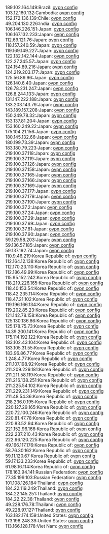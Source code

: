 189.102.164.149:Brazil: [ovpn config](vpn/189_102_164_149.ovpn)  
103.12.160.132:Cambodia: [ovpn config](vpn/103_12_160_132.ovpn)  
152.172.136.139:Chile: [ovpn config](vpn/152_172_136_139.ovpn)  
49.204.130.226:India: [ovpn config](vpn/49_204_130_226.ovpn)  
106.146.226.151:Japan: [ovpn config](vpn/106_146_226_151.ovpn)  
106.167.132.233:Japan: [ovpn config](vpn/106_167_132_233.ovpn)  
112.69.121.76:Japan: [ovpn config](vpn/112_69_121_76.ovpn)  
118.157.240.59:Japan: [ovpn config](vpn/118_157_240_59.ovpn)  
119.169.149.227:Japan: [ovpn config](vpn/119_169_149_227.ovpn)  
122.132.142.144:Japan: [ovpn config](vpn/122_132_142_144.ovpn)  
122.27.245.57:Japan: [ovpn config](vpn/122_27_245_57.ovpn)  
124.154.89.216:Japan: [ovpn config](vpn/124_154_89_216.ovpn)  
124.219.203.177:Japan: [ovpn config](vpn/124_219_203_177.ovpn)  
125.56.89.96:Japan: [ovpn config](vpn/125_56_89_96.ovpn)  
126.140.6.40:Japan: [ovpn config](vpn/126_140_6_40.ovpn)  
126.78.231.247:Japan: [ovpn config](vpn/126_78_231_247.ovpn)  
126.8.244.133:Japan: [ovpn config](vpn/126_8_244_133.ovpn)  
131.147.222.188:Japan: [ovpn config](vpn/131_147_222_188.ovpn)  
133.203.143.79:Japan: [ovpn config](vpn/133_203_143_79.ovpn)  
143.189.157.208:Japan: [ovpn config](vpn/143_189_157_208.ovpn)  
150.249.78.32:Japan: [ovpn config](vpn/150_249_78_32.ovpn)  
153.137.81.204:Japan: [ovpn config](vpn/153_137_81_204.ovpn)  
153.160.249.22:Japan: [ovpn config](vpn/153_160_249_22.ovpn)  
175.104.21.156:Japan: [ovpn config](vpn/175_104_21_156.ovpn)  
180.145.132.66:Japan: [ovpn config](vpn/180_145_132_66.ovpn)  
180.199.73.39:Japan: [ovpn config](vpn/180_199_73_39.ovpn)  
183.180.79.223:Japan: [ovpn config](vpn/183_180_79_223.ovpn)  
219.100.37.118:Japan: [ovpn config](vpn/219_100_37_118.ovpn)  
219.100.37.119:Japan: [ovpn config](vpn/219_100_37_119.ovpn)  
219.100.37.126:Japan: [ovpn config](vpn/219_100_37_126.ovpn)  
219.100.37.158:Japan: [ovpn config](vpn/219_100_37_158.ovpn)  
219.100.37.165:Japan: [ovpn config](vpn/219_100_37_165.ovpn)  
219.100.37.166:Japan: [ovpn config](vpn/219_100_37_166.ovpn)  
219.100.37.169:Japan: [ovpn config](vpn/219_100_37_169.ovpn)  
219.100.37.177:Japan: [ovpn config](vpn/219_100_37_177.ovpn)  
219.100.37.179:Japan: [ovpn config](vpn/219_100_37_179.ovpn)  
219.100.37.190:Japan: [ovpn config](vpn/219_100_37_190.ovpn)  
219.100.37.2:Japan: [ovpn config](vpn/219_100_37_2.ovpn)  
219.100.37.24:Japan: [ovpn config](vpn/219_100_37_24.ovpn)  
219.100.37.29:Japan: [ovpn config](vpn/219_100_37_29.ovpn)  
219.100.37.69:Japan: [ovpn config](vpn/219_100_37_69.ovpn)  
219.100.37.81:Japan: [ovpn config](vpn/219_100_37_81.ovpn)  
219.100.37.90:Japan: [ovpn config](vpn/219_100_37_90.ovpn)  
59.129.58.203:Japan: [ovpn config](vpn/59_129_58_203.ovpn)  
59.136.57.185:Japan: [ovpn config](vpn/59_136_57_185.ovpn)  
59.137.192.74:Japan: [ovpn config](vpn/59_137_192_74.ovpn)  
110.9.46.219:Korea Republic of: [ovpn config](vpn/110_9_46_219.ovpn)  
112.164.12.138:Korea Republic of: [ovpn config](vpn/112_164_12_138.ovpn)  
112.170.23.110:Korea Republic of: [ovpn config](vpn/112_170_23_110.ovpn)  
112.186.49.99:Korea Republic of: [ovpn config](vpn/112_186_49_99.ovpn)  
115.95.152.242:Korea Republic of: [ovpn config](vpn/115_95_152_242.ovpn)  
118.219.226.165:Korea Republic of: [ovpn config](vpn/118_219_226_165.ovpn)  
118.40.153.54:Korea Republic of: [ovpn config](vpn/118_40_153_54.ovpn)  
118.42.235.114:Korea Republic of: [ovpn config](vpn/118_42_235_114.ovpn)  
118.47.21.102:Korea Republic of: [ovpn config](vpn/118_47_21_102.ovpn)  
119.196.166.134:Korea Republic of: [ovpn config](vpn/119_196_166_134.ovpn)  
119.202.85.23:Korea Republic of: [ovpn config](vpn/119_202_85_23.ovpn)  
121.142.78.158:Korea Republic of: [ovpn config](vpn/121_142_78_158.ovpn)  
125.130.136.86:Korea Republic of: [ovpn config](vpn/125_130_136_86.ovpn)  
125.178.75.73:Korea Republic of: [ovpn config](vpn/125_178_75_73.ovpn)  
14.39.200.141:Korea Republic of: [ovpn config](vpn/14_39_200_141.ovpn)  
175.114.192.122:Korea Republic of: [ovpn config](vpn/175_114_192_122.ovpn)  
183.102.43.104:Korea Republic of: [ovpn config](vpn/183_102_43_104.ovpn)  
183.105.31.55:Korea Republic of: [ovpn config](vpn/183_105_31_55.ovpn)  
183.96.86.77:Korea Republic of: [ovpn config](vpn/183_96_86_77.ovpn)  
1.248.4.77:Korea Republic of: [ovpn config](vpn/1_248_4_77.ovpn)  
211.107.198.92:Korea Republic of: [ovpn config](vpn/211_107_198_92.ovpn)  
211.209.229.181:Korea Republic of: [ovpn config](vpn/211_209_229_181.ovpn)  
211.211.58.119:Korea Republic of: [ovpn config](vpn/211_211_58_119.ovpn)  
211.216.138.251:Korea Republic of: [ovpn config](vpn/211_216_138_251.ovpn)  
211.225.54.102:Korea Republic of: [ovpn config](vpn/211_225_54_102.ovpn)  
211.229.231.149:Korea Republic of: [ovpn config](vpn/211_229_231_149.ovpn)  
211.48.54.36:Korea Republic of: [ovpn config](vpn/211_48_54_36.ovpn)  
218.236.0.195:Korea Republic of: [ovpn config](vpn/218_236_0_195.ovpn)  
220.127.29.165:Korea Republic of: [ovpn config](vpn/220_127_29_165.ovpn)  
220.72.100.246:Korea Republic of: [ovpn config](vpn/220_72_100_246.ovpn)  
220.81.47.78:Korea Republic of: [ovpn config](vpn/220_81_47_78.ovpn)  
220.83.52.94:Korea Republic of: [ovpn config](vpn/220_83_52_94.ovpn)  
221.152.96.166:Korea Republic of: [ovpn config](vpn/221_152_96_166.ovpn)  
222.237.210.43:Korea Republic of: [ovpn config](vpn/222_237_210_43.ovpn)  
222.96.120.225:Korea Republic of: [ovpn config](vpn/222_96_120_225.ovpn)  
49.166.117.176:Korea Republic of: [ovpn config](vpn/49_166_117_176.ovpn)  
58.76.30.162:Korea Republic of: [ovpn config](vpn/58_76_30_162.ovpn)  
59.11.120.67:Korea Republic of: [ovpn config](vpn/59_11_120_67.ovpn)  
59.17.133.233:Korea Republic of: [ovpn config](vpn/59_17_133_233.ovpn)  
61.98.16.114:Korea Republic of: [ovpn config](vpn/61_98_16_114.ovpn)  
178.163.94.141:Russian Federation: [ovpn config](vpn/178_163_94_141.ovpn)  
77.35.199.103:Russian Federation: [ovpn config](vpn/77_35_199_103.ovpn)  
101.108.126.184:Thailand: [ovpn config](vpn/101_108_126_184.ovpn)  
184.22.119.249:Thailand: [ovpn config](vpn/184_22_119_249.ovpn)  
184.22.145.251:Thailand: [ovpn config](vpn/184_22_145_251.ovpn)  
184.22.22.38:Thailand: [ovpn config](vpn/184_22_22_38.ovpn)  
49.228.176.78:Thailand: [ovpn config](vpn/49_228_176_78.ovpn)  
49.228.97.127:Thailand: [ovpn config](vpn/49_228_97_127.ovpn)  
163.182.174.159:United States: [ovpn config](vpn/163_182_174_159.ovpn)  
173.198.248.39:United States: [ovpn config](vpn/173_198_248_39.ovpn)  
113.166.128.178:Viet Nam: [ovpn config](vpn/113_166_128_178.ovpn)  
